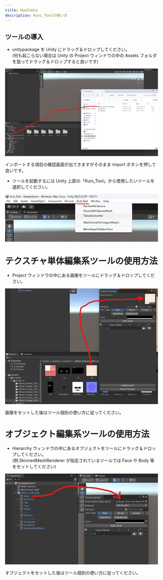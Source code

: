 ```yaml
---
title: HowToUse
description: Kuni_Toolの使い方
---
```


## ツールの導入

- unitypackage を Unity にドラッグ＆ドロップしてください。<br>
  (何も起こらない場合は Unity の Project ウィンドウの中の Assets フォルダを狙ってドラッグ＆ドロップすると良いです)

![unity import](../../../assets/images/unity-import.png)

インポートする項目の確認画面が出てきますがそのまま import ボタンを押して良いです。

- ツールを起動するには Unity 上部の「Kuni_Tool」から使用したいツールを選択してください。

![unity header](../../../assets/images/unity-header.png)

# テクスチャ単体編集系ツールの使用方法

- Project ウィンドウの中にある画像をツールにドラッグ＆ドロップしてください。

![unity tex set](../../../assets/images/unity-texture-set.png)

画像をセットした後はツール個別の使い方に従ってください。

# オブジェクト編集系ツールの使用方法

- Hierarchy ウィンドウの中にあるオブジェクトをツールにドラッグ＆ドロップしてください。<br>
  (例:SkinnedMeshRenderer が指定されているツールでは Face や Body 等をセットしてください)

![unity obj set](../../../assets/images/unity-object-set.png)

オブジェクトをセットした後はツール個別の使い方に従ってください。
